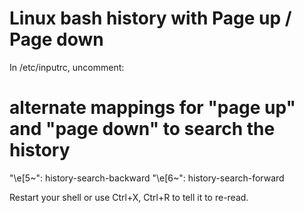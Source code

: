 # Linux bash history with Page up / Page down

In /etc/inputrc, uncomment:
# alternate mappings for "page up" and "page down" to search the history
"\e[5~": history-search-backward
"\e[6~": history-search-forward

Restart your shell or use Ctrl+X, Ctrl+R to tell it to re-read.

